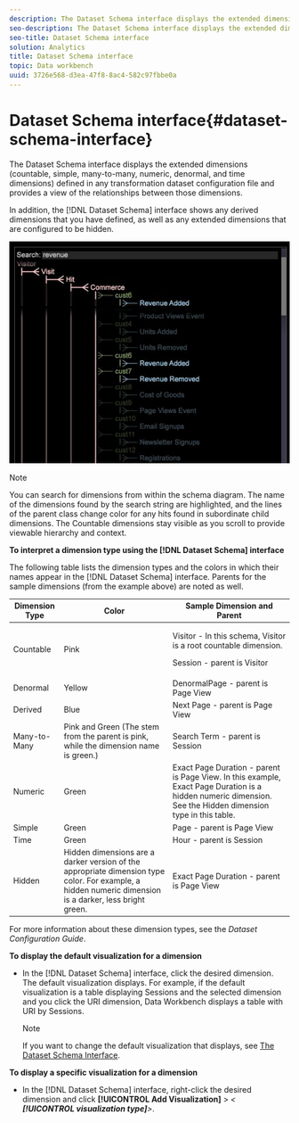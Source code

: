 ```yaml
---
description: The Dataset Schema interface displays the extended dimensions (countable, simple, many-to-many, numeric, denormal, and time dimensions) defined in any transformation dataset configuration file and provides a view of the relationships between those dimensions.
seo-description: The Dataset Schema interface displays the extended dimensions (countable, simple, many-to-many, numeric, denormal, and time dimensions) defined in any transformation dataset configuration file and provides a view of the relationships between those dimensions.
seo-title: Dataset Schema interface
solution: Analytics
title: Dataset Schema interface
topic: Data workbench
uuid: 3726e568-d3ea-47f8-8ac4-582c97fbbe0a
---
```


# Dataset Schema interface{#dataset-schema-interface}

The Dataset Schema interface displays the extended dimensions (countable, simple, many-to-many, numeric, denormal, and time dimensions) defined in any transformation dataset configuration file and provides a view of the relationships between those dimensions.

 In addition, the [!DNL Dataset Schema] interface shows any derived dimensions that you have defined, as well as any extended dimensions that are configured to be hidden.

![](assets/vis_DatasetSchema_Example2.png)

>[!NOTE]
>
>You can search for dimensions from within the schema diagram. The name of the dimensions found by the search string are highlighted, and the lines of the parent class change color for any hits found in subordinate child dimensions. The Countable dimensions stay visible as you scroll to provide viewable hierarchy and context.

**To interpret a dimension type using the [!DNL Dataset Schema] interface**

The following table lists the dimension types and the colors in which their names appear in the [!DNL Dataset Schema] interface. Parents for the sample dimensions (from the example above) are noted as well.

<table id="table_CF888522626E49A4A10D87085CAB5CC1"> 
 <thead> 
  <tr> 
   <th colname="col1" class="entry"> Dimension Type </th> 
   <th colname="col2" class="entry"> Color </th> 
   <th colname="col3" class="entry"> Sample Dimension and Parent </th> 
  </tr> 
 </thead>
 <tbody> 
  <tr> 
   <td colname="col1"> Countable </td> 
   <td colname="col2"> Pink </td> 
   <td colname="col3"> <p>Visitor - In this schema, Visitor is a root countable dimension. </p> <p>Session - parent is Visitor </p> </td> 
  </tr> 
  <tr> 
   <td colname="col1"> Denormal </td> 
   <td colname="col2"> Yellow </td> 
   <td colname="col3"> DenormalPage - parent is Page View </td> 
  </tr> 
  <tr> 
   <td colname="col1"> Derived </td> 
   <td colname="col2"> Blue </td> 
   <td colname="col3"> Next Page - parent is Page View </td> 
  </tr> 
  <tr> 
   <td colname="col1"> Many-to-Many </td> 
   <td colname="col2"> Pink and Green (The stem from the parent is pink, while the dimension name is green.) </td> 
   <td colname="col3"> Search Term - parent is Session </td> 
  </tr> 
  <tr> 
   <td colname="col1"> Numeric </td> 
   <td colname="col2"> Green </td> 
   <td colname="col3"> Exact Page Duration - parent is Page View. In this example, Exact Page Duration is a hidden numeric dimension. See the Hidden dimension type in this table. </td> 
  </tr> 
  <tr> 
   <td colname="col1"> Simple </td> 
   <td colname="col2"> Green </td> 
   <td colname="col3"> Page - parent is Page View </td> 
  </tr> 
  <tr> 
   <td colname="col1"> Time </td> 
   <td colname="col2"> Green </td> 
   <td colname="col3"> Hour - parent is Session </td> 
  </tr> 
  <tr> 
   <td colname="col1"> Hidden </td> 
   <td colname="col2"> Hidden dimensions are a darker version of the appropriate dimension type color. For example, a hidden numeric dimension is a darker, less bright green. </td> 
   <td colname="col3"> Exact Page Duration - parent is Page View </td> 
  </tr> 
 </tbody> 
</table>

For more information about these dimension types, see the *Dataset Configuration Guide*.

**To display the default visualization for a dimension**

* In the [!DNL Dataset Schema] interface, click the desired dimension. The default visualization displays. For example, if the default visualization is a table displaying Sessions and the selected dimension and you click the URI dimension, Data Workbench displays a table with URI by Sessions.

  >[!NOTE]
  >
  >If you want to change the default visualization that displays, see [The Dataset Schema Interface](../../../home/c-get-started/c-admin-intrf/c-dtst-sch-intrf.md#concept-e147b3a5b542453ca2b121e1c85bb175).

**To display a specific visualization for a dimension**

* In the [!DNL Dataset Schema] interface, right-click the desired dimension and click **[!UICONTROL Add Visualization]** > *< **[!UICONTROL visualization type]**>*.

